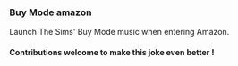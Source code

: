 ### Buy Mode amazon

Launch The Sims' Buy Mode music when entering Amazon.

#### Contributions welcome to make this joke even better !
